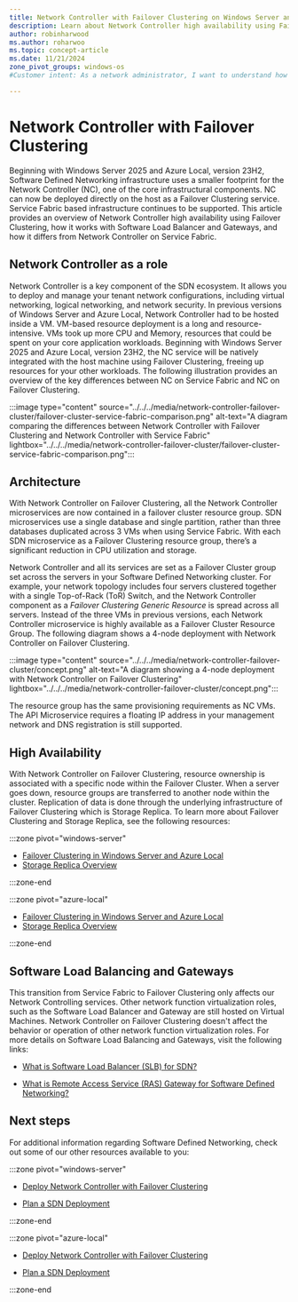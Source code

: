 ```yaml
---
title: Network Controller with Failover Clustering on Windows Server and Azure Local
description: Learn about Network Controller high availability using Failover Clustering for Software Defined Networking (SDN) in Windows Server and Azure Local.
author: robinharwood
ms.author: roharwoo
ms.topic: concept-article 
ms.date: 11/21/2024
zone_pivot_groups: windows-os
#Customer intent: As a network administrator, I want to understand how Network Controller works with Failover Clustering so that I can deploy and manage my tenant network configurations.

---
```


# Network Controller with Failover Clustering

Beginning with Windows Server 2025 and Azure Local, version 23H2, Software Defined Networking infrastructure uses a smaller footprint for the Network Controller (NC), one of the core infrastructural components. NC can now be deployed directly on the host as a Failover Clustering service. Service Fabric based infrastructure continues to be supported. This article provides an overview of Network Controller high availability using Failover Clustering, how it works with Software Load Balancer and Gateways, and how it differs from Network Controller on Service Fabric.

## Network Controller as a role

Network Controller is a key component of the SDN ecosystem. It allows you to deploy and manage your tenant network configurations, including virtual networking, logical networking, and network security. In previous versions of Windows Server and Azure Local, Network Controller had to be hosted inside a VM. VM-based resource deployment is a long and resource-intensive. VMs took up more CPU and Memory, resources that could be spent on your core application workloads. Beginning with Windows Server 2025 and Azure Local, version 23H2, the NC service will be natively integrated with the host machine using Failover Clustering, freeing up resources for your other workloads. The following illustration provides an overview of the key differences between NC on Service Fabric and NC on Failover Clustering.

:::image type="content" source="../../../media/network-controller-failover-cluster/failover-cluster-service-fabric-comparison.png" alt-text="A diagram comparing the differences between Network Controller with Failover Clustering and Network Controller with Service Fabric" lightbox="../../../media/network-controller-failover-cluster/failover-cluster-service-fabric-comparison.png":::

## Architecture

With Network Controller on Failover Clustering, all the Network Controller microservices are now contained in a failover cluster resource group. SDN microservices use a single database and single partition, rather than three databases duplicated across 3 VMs when using Service Fabric. With each SDN microservice as a Failover Clustering resource group, there’s a significant reduction in CPU utilization and storage.

Network Controller and all its services are set as a Failover Cluster group set across the servers in your Software Defined Networking cluster. For example, your network topology includes four servers clustered together with a single Top-of-Rack (ToR) Switch, and the Network Controller component as a _Failover Clustering Generic Resource_ is spread across all servers. Instead of the three VMs in previous versions, each Network Controller microservice is highly available as a Failover Cluster Resource Group. The following diagram shows a 4-node deployment with Network Controller on Failover Clustering.

:::image type="content" source="../../../media/network-controller-failover-cluster/concept.png" alt-text="A diagram showing a 4-node deployment with Network Controller on Failover Clustering" lightbox="../../../media/network-controller-failover-cluster/concept.png":::

The resource group has the same provisioning requirements as NC VMs. The API Microservice requires a floating IP address in your management network and DNS registration is still supported.

## High Availability

With Network Controller on Failover Clustering, resource ownership is associated with a specific node within the Failover Cluster. When a server goes down, resource groups are transferred to another node within the cluster. Replication of data is done through the underlying infrastructure of Failover Clustering which is Storage Replica. To learn more about Failover Clustering and Storage Replica, see the following resources:

:::zone pivot="windows-server"

- [Failover Clustering in Windows Server and Azure Local](../../../../failover-clustering/failover-clustering-overview.md)
- [Storage Replica Overview](../../../../storage/storage-replica/storage-replica-overview.md)

:::zone-end

:::zone pivot="azure-local"

- [Failover Clustering in Windows Server and Azure Local](../../../../failover-clustering/failover-clustering-overview.md)
- [Storage Replica Overview](../../../../storage/storage-replica/storage-replica-overview.md?context=/azure-stack/context/hci-context)

:::zone-end

## Software Load Balancing and Gateways

This transition from Service Fabric to Failover Clustering only affects our Network Controlling services. Other network function virtualization roles, such as the Software Load Balancer and Gateway are still hosted on Virtual Machines. Network Controller on Failover Clustering doesn't affect the behavior  or operation of other network function virtualization roles. For more details on Software Load Balancing and Gateways, visit the following links:

- [What is Software Load Balancer (SLB) for SDN?](/azure-stack/hci/concepts/software-load-balancer)

- [What is Remote Access Service (RAS) Gateway for Software Defined Networking?](/azure-stack/hci/concepts/gateway-overview)

## Next steps

For additional information regarding Software Defined Networking, check out some of our other resources available to you:

:::zone pivot="windows-server"

- [Deploy Network Controller with Failover Clustering](../../deploy/deploy-network-controller-failover-clustering.md)

- [Plan a SDN Deployment](/azure-stack/hci/concepts/plan-software-defined-networking-infrastructure)

:::zone-end

:::zone pivot="azure-local"

- [Deploy Network Controller with Failover Clustering](../../deploy/deploy-network-controller-failover-clustering.md)

- [Plan a SDN Deployment](/azure-stack/hci/concepts/plan-software-defined-networking-infrastructure?context=/azure-stack/context/hci-context)

:::zone-end
